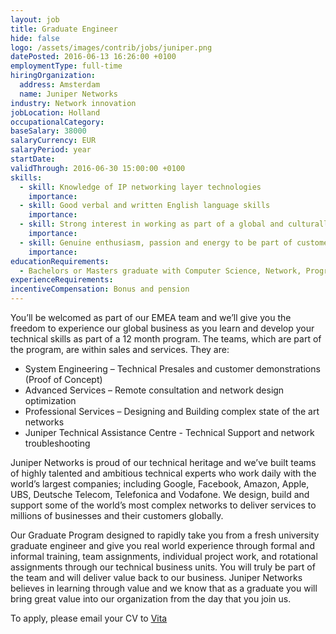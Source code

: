 ```yaml
---
layout: job
title: Graduate Engineer
hide: false
logo: /assets/images/contrib/jobs/juniper.png
datePosted: 2016-06-13 16:26:00 +0100
employmentType: full-time
hiringOrganization:
  address: Amsterdam
  name: Juniper Networks
industry: Network innovation
jobLocation: Holland
occupationalCategory:
baseSalary: 38000
salaryCurrency: EUR
salaryPeriod: year
startDate:
validThrough: 2016-06-30 15:00:00 +0100
skills:
  - skill: Knowledge of IP networking layer technologies
    importance:
  - skill: Good verbal and written English language skills
    importance:
  - skill: Strong interest in working as part of a global and culturally diverse team
    importance:
  - skill: Genuine enthusiasm, passion and energy to be part of customer oriented team
    importance:
educationRequirements:
  - Bachelors or Masters graduate with Computer Science, Network, Programming or Engineering IT degree
experienceRequirements:
incentiveCompensation: Bonus and pension
---
```

You’ll be welcomed as part of our EMEA team and we’ll give you the freedom to experience our global business as you learn and develop your technical skills as part of a 12 month program. The teams, which are part of the program, are within sales and services. They are:

* System Engineering – Technical Presales and customer demonstrations (Proof of Concept)
* Advanced Services – Remote consultation and network design optimization
* Professional Services – Designing and Building complex state of the art networks
* Juniper Technical Assistance Centre - Technical Support and network troubleshooting

Juniper Networks is proud of our technical heritage and we’ve built teams of highly talented and ambitious technical experts who work daily with the world’s largest companies; including Google, Facebook, Amazon, Apple, UBS, Deutsche Telecom, Telefonica and Vodafone. We design, build and support some of the world’s most complex networks to deliver services to millions of businesses and their customers globally.

Our Graduate Program designed to rapidly take you from a fresh university graduate engineer and give you real world experience through formal and informal training, team assignments, individual project work, and rotational assignments through our technical business units. You will truly be part of the team and will deliver value back to our business. Juniper Networks believes in learning through value and we know that as a graduate you will bring great value into our organization from the day that you join us.

To apply, please email your CV to [Vita](mailto:vsh@futureboardconsulting.com)

